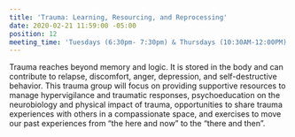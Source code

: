 ```yaml
---
title: 'Trauma: Learning, Resourcing, and Reprocessing'
date: 2020-02-21 11:59:00 -05:00
position: 12
meeting_time: 'Tuesdays (6:30pm- 7:30pm) & Thursdays (10:30AM-12:00PM) '
---
```


Trauma reaches beyond memory and logic. It is stored in the body and can contribute to relapse, discomfort, anger, depression, and self-destructive behavior.  This trauma group will focus on providing supportive resources to manage hypervigilance and traumatic responses, psychoeducation on the neurobiology and physical impact of trauma, opportunities to share trauma experiences with others in a compassionate space, and exercises to move our past experiences from “the here and now” to the “there and then”.  